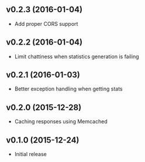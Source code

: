 ## v0.2.3 (2016-01-04)

  - Add proper CORS support

## v0.2.2 (2016-01-04)

  - Limit chattiness when statistics generation is failing

## v0.2.1 (2016-01-03)

  - Better exception handling when getting stats

## v0.2.0 (2015-12-28)

  - Caching responses using Memcached

## v0.1.0 (2015-12-24)

  - Initial release
